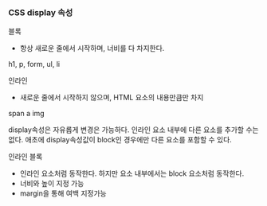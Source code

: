 ### CSS display 속성

블록

-   항상 새로운 줄에서 시작하며, 너비를 다 차지한다.

h1, p, form, ul, li

인라인

-   새로운 줄에서 시작하지 않으며, HTML 요소의 내용만큼만 차지

span a img

display속성은 자유롭게 변경은 가능하다. 인라인 요소 내부에 다른 요소를 추가할 수는 없다.
애초에 display속성값이 block인 경우에만 다른 요소를 포함할 수 있다.

인라인 블록

-   인라인 요소처럼 동작한다. 하지만 요소 내부에서는 block 요소처럼 동작한다.
-   너비와 높이 지정 가능
-   margin을 통해 여백 지정가능
